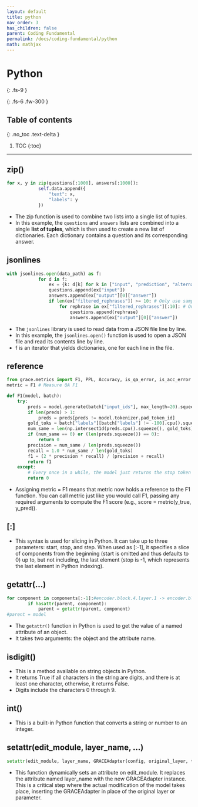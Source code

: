 ```yaml
---
layout: default
title: python
nav_order: 3
has_children: false
parent: Coding Fundamental
permalink: /docs/coding-fundamental/python
math: mathjax
---
```


# Python
{: .fs-9 }

<!-- [Document](https://docs.python.org/3/library/logging.html). -->
{: .fs-6 .fw-300 }

## Table of contents
{: .no_toc .text-delta }

1. TOC
{:toc}

---

## zip()
```python
for x, y in zip(questions[:1000], answers[:1000]):
            self.data.append({
                "text": x,
                "labels": y
            })
```
* The zip function is used to combine two lists into a single list of tuples.
* In this example, the `questions` and `answers` lists are combined into a single **list of tuples**, which is then used to create a new list of dictionaries. Each dictionary contains a question and its corresponding answer.

## jsonlines
```python
with jsonlines.open(data_path) as f:
            for d in f:
                ex = {k: d[k] for k in ["input", "prediction", "alternatives", "filtered_rephrases", "output"]}
                questions.append(ex["input"])
                answers.append(ex["output"][0]["answer"])
                if len(ex["filtered_rephrases"]) >= 10: # Only use samples for which there are 10 rephrasings
                    for rephrase in ex["filtered_rephrases"][:10]: # Only use the first 10 rephrasings
                        questions.append(rephrase)
                        answers.append(ex["output"][0]["answer"])
```
* The `jsonlines` library is used to read data from a JSON file line by line.
* In this example, the `jsonlines.open()` function is used to open a JSON file and read its contents line by line.
* f is an iterator that yields dictionaries, one for each line in the file.

## reference 
```python
from grace.metrics import F1, PPL, Accuracy, is_qa_error, is_acc_error
metric = F1 # Measure QA F1
```
```python
def F1(model, batch):
    try:
        preds = model.generate(batch["input_ids"], max_length=20).squeeze()
        if len(preds) > 1:
            preds = preds[preds != model.tokenizer.pad_token_id]
        gold_toks = batch["labels"][batch["labels"] != -100].cpu().squeeze() # -100 might be nonsense
        num_same = len(np.intersect1d(preds.cpu().squeeze(), gold_toks))
        if (num_same == 0) or (len(preds.squeeze()) == 0):
            return 0
        precision = num_same / len(preds.squeeze())
        recall = 1.0 * num_same / len(gold_toks)
        f1 = (2 * precision * recall) / (precision + recall)
        return f1
    except:
        # Every once in a while, the model just returns the stop token
        return 0
```
* Assigning metric = F1 means that metric now holds a reference to the F1 function. You can call metric just like you would call F1, passing any required arguments to compute the F1 score (e.g., score = metric(y_true, y_pred)).

## [\:]
* This syntax is used for slicing in Python. It can take up to three parameters: start, stop, and step. When used as [:-1], it specifies a slice of components from the beginning (start is omitted and thus defaults to 0) up to, but not including, the last element (stop is -1, which represents the last element in Python indexing).

## getattr(...)
```python
for component in components[:-1]:#encoder.block.4.layer.1 -> encoder.block.4.layer
        if hasattr(parent, component):
            parent = getattr(parent, component)
#parent = model
```
* The `getattr()` function in Python is used to get the value of a named attribute of an object. 
* It takes two arguments: the object and the attribute name.

## isdigit()
* This is a method available on string objects in Python. 
* It returns True if all characters in the string are digits, and there is at least one character, otherwise, it returns False. 
* Digits include the characters 0 through 9.

## int()
* This is a built-in Python function that converts a string or number to an integer.

## setattr(edit_module, layer_name, ...)

```python
setattr(edit_module, layer_name, GRACEAdapter(config, original_layer, transpose=transpose).to(self.device))
```
* This function dynamically sets an attribute on edit_module. It replaces the attribute named layer_name with the new GRACEAdapter instance. This is a critical step where the actual modification of the model takes place, inserting the GRACEAdapter in place of the original layer or parameter.